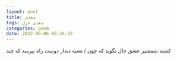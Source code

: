 ```yaml
---
layout: post
title: سعدی
tags: سعدی غزل
categories: poem
date: 2022-06-06 06:34:43
---
```


کشته شمشیر عشق حال نگوید که چون / تشنه دیدار دوست راه نپرسد که چند
